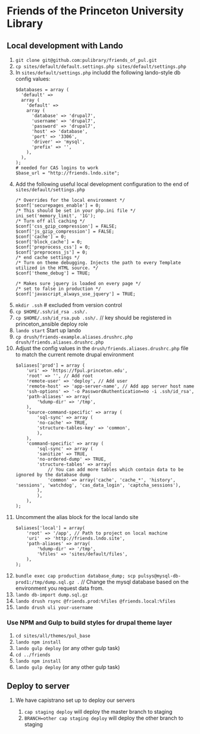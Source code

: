 # Friends of the Princeton University Library

## Local development with Lando

1. `git clone git@github.com:pulibrary/friends_of_pul.git`
2. `cp sites/default/default.settings.php sites/default/settings.php`
3. In `sites/default/settings.php` includd the following lando-style db config values:
    ```
    $databases = array (
      'default' =>
      array (
        'default' =>
        array (
          'database' => 'drupal7',
          'username' => 'drupal7',
          'password' => 'drupal7',
          'host' => 'database',
          'port' => '3306',
          'driver' => 'mysql',
          'prefix' => '',
        ),
      ),
    );
    # needed for CAS logins to work
    $base_url = "http://friends.lndo.site";
    ```
3. Add the following useful local development configuration to the end of `sites/default/settings.php`
    ```
    /* Overrides for the local environment */
    $conf['securepages_enable'] = 0;
    /* This should be set in your php.ini file */
    ini_set('memory_limit', '1G');
    /* Turn off all caching */
    $conf['css_gzip_compression'] = FALSE;
    $conf['js_gzip_compression'] = FALSE;
    $conf['cache'] = 0;
    $conf['block_cache'] = 0;
    $conf['preprocess_css'] = 0;
    $conf['preprocess_js'] = 0;
    /* end cache settings */
    /* Turn on theme debugging. Injects the path to every Template utilized in the HTML source. */
    $conf['theme_debug'] = TRUE;

    /* Makes sure jquery is loaded on every page */
    /* set to false in production */
    $conf['javascript_always_use_jquery'] = TRUE;
    ```
3. `mkdir .ssh` # excluded from version control
4. `cp $HOME/.ssh/id_rsa .ssh/.`
5. `cp $HOME/.ssh/id_rsa.pub .ssh/.` // key should be registered in princeton_ansible deploy role
3. `lando start` Start up lando
4. `cp drush/friends-example.aliases.drushrc.php drush/friends.aliases.drushrc.php`
5. Adjust the config values in the  `drush/friends.aliases.drushrc.php` file to match the current remote drupal environment
    ```
    $aliases['prod'] = array (
        'uri' => 'https://fpul.princeton.edu',
        'root' => '', // Add root
        'remote-user' => 'deploy', // Add user
        'remote-host' => 'app-server-name', // Add app server host name
        'ssh-options' => '-o PasswordAuthentication=no -i .ssh/id_rsa',
        'path-aliases' => array(
            '%dump-dir' => '/tmp',
        ),
        'source-command-specific' => array (
            'sql-sync' => array (
            'no-cache' => TRUE,
            'structure-tables-key' => 'common',
            ),
        ),
        'command-specific' => array (
            'sql-sync' => array (
            'sanitize' => TRUE,
            'no-ordered-dump' => TRUE,
            'structure-tables' => array(
                // You can add more tables which contain data to be ignored by the database dump
                'common' => array('cache', 'cache_*', 'history', 'sessions', 'watchdog', 'cas_data_login', 'captcha_sessions'),
            ),
            ),
        ),
    );
    ```
6. Uncomment the alias block for the local lando site
    ```
    $aliases['local'] = array(
        'root' => '/app', // Path to project on local machine
        'uri'  => 'http://friends.lndo.site',
        'path-aliases' => array(
            '%dump-dir' => '/tmp',
            '%files' => 'sites/default/files',
        ),
    );
    ```
7. `bundle exec cap production database_dump; scp pulsys@mysql-db-prod1:/tmp/dump.sql.gz .` // Change the mysql database based on the environment you request data from.
8. `lando db-import dump.sql.gz`
9. `lando drush rsync @friends.prod:%files @friends.local:%files`
10. `lando drush uli your-username`

### Use NPM and Gulp to build styles for drupal theme layer

1. `cd sites/all/themes/pul_base`
2. `lando npm install`
3. `lando gulp deploy` (or any other gulp task)
1. `cd ../friends`
2. `lando npm install`
3. `lando gulp deploy` (or any other gulp task)

## Deploy to server

1. We have capistrano set up to deploy our servers

    1. `cap staging deploy` will deploy the master branch to staging
    1. `BRANCH=other cap staging deploy` will deploy the other branch to staging
